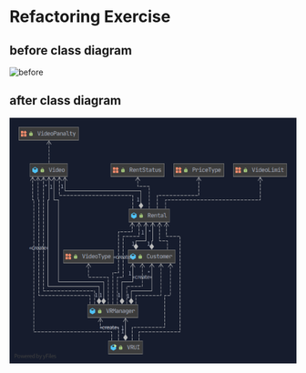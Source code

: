 # Refactoring Exercise

## before class diagram
![before](before.png)

## after class diagram
![after](after.png)